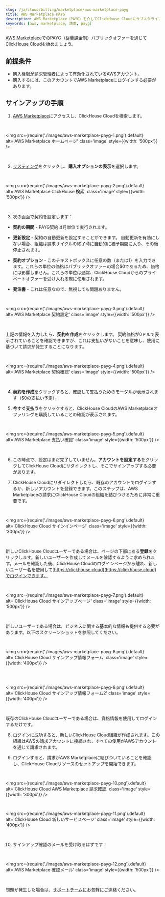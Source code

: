```yaml
---
slug: /ja/cloud/billing/marketplace/aws-marketplace-payg
title: AWS Marketplace PAYG
description: AWS Marketplace（PAYG）を介してClickHouse Cloudにサブスクライブします。
keywords: [aws, marketplace, 請求, payg]
---
```


[AWS Marketplace](https://aws.amazon.com/marketplace)でのPAYG（従量課金制）パブリックオファーを通じてClickHouse Cloudを始めましょう。

## 前提条件

- 購入権限が請求管理者によって有効化されているAWSアカウント。
- 購入するには、このアカウントでAWS Marketplaceにログインする必要があります。

## サインアップの手順

1. [AWS Marketplace](https://aws.amazon.com/marketplace)にアクセスし、ClickHouse Cloudを検索します。

<br />

<img src={require('./images/aws-marketplace-payg-1.png').default}
    alt='AWS Marketplace ホームページ'
    class='image'
    style={{width: '500px'}}
/>

<br />

2. [リスティング](https://aws.amazon.com/marketplace/pp/prodview-jettukeanwrfc)をクリックし、**購入オプションの表示**を選択します。

<br />

<img src={require('./images/aws-marketplace-payg-2.png').default}
    alt='AWS Marketplace ClickHouse 検索'
    class='image'
    style={{width: '500px'}}
/>

<br />

3. 次の画面で契約を設定します：
- **契約の期間** - PAYG契約は月単位で実行されます。
- **更新設定** - 契約の自動更新を設定することができます。 自動更新を有効にしない場合、組織は請求サイクルの終了時に自動的に猶予期間に入り、その後停止されます。

- **契約オプション** - このテキストボックスに任意の数（または1）を入力できます。これらの単位の価格はパブリックオファーの場合$0であるため、価格には影響しません。これらの単位は通常、ClickHouse Cloudからのプライベートオファーを受け入れる際に使用されます。

- **発注書** - これは任意なので、無視しても問題ありません。

<br />

<img src={require('./images/aws-marketplace-payg-3.png').default}
    alt='AWS Marketplace 契約設定'
    class='image'
    style={{width: '500px'}}
/>

<br />

上記の情報を入力したら、**契約を作成**をクリックします。 契約価格が0ドルで表示されていることを確認できますが、これは支払いがないことを意味し、使用に基づいて請求が発生することになります。

<br />

<img src={require('./images/aws-marketplace-payg-4.png').default}
    alt='AWS Marketplace 契約確認'
    class='image'
    style={{width: '500px'}}
/>

<br />

4. **契約を作成**をクリックすると、確認して支払うためのモーダルが表示されます（$0の支払い予定）。

5. **今すぐ支払う**をクリックすると、ClickHouse CloudのAWS Marketplaceオファリングを購読していることの確認が表示されます。

<br />

<img src={require('./images/aws-marketplace-payg-5.png').default}
    alt='AWS Marketplace 支払い確認'
    class='image'
    style={{width: '500px'}}
/>

<br />

6. この時点で、設定はまだ完了していません。**アカウントを設定する**をクリックしてClickHouse Cloudにリダイレクトし、そこでサインアップする必要があります。

7. ClickHouse Cloudにリダイレクトしたら、既存のアカウントでログインするか、新しいアカウントを登録できます。このステップは、AWS Marketplaceの請求にClickHouse Cloudの組織を結びつけるために非常に重要です。

<br />

<img src={require('./images/aws-marketplace-payg-6.png').default}
    alt='ClickHouse Cloud サインインページ'
    class='image'
    style={{width: '300px'}}
/>

<br />

新しいClickHouse Cloudユーザーである場合は、ページの下部にある**登録**をクリックします。新しいユーザーを作成してメールを確認するように求められます。メールを確認した後、ClickHouse Cloudのログインページから離れ、新しいユーザー名を使用して[https://clickhouse.cloud](https://clickhouse.cloud)でログインできます。

<br />

<img src={require('./images/aws-marketplace-payg-7.png').default}
    alt='ClickHouse Cloud サインアップページ'
    class='image'
    style={{width: '500px'}}
/>

<br />

新しいユーザーである場合は、ビジネスに関する基本的な情報も提供する必要があります。以下のスクリーンショットを参照してください。

<br />

<img src={require('./images/aws-marketplace-payg-8.png').default}
    alt='ClickHouse Cloud サインアップ情報フォーム'
    class='image'
    style={{width: '400px'}}
/>

<br />

<br />

<img src={require('./images/aws-marketplace-payg-9.png').default}
    alt='ClickHouse Cloud サインアップ情報フォーム2'
    class='image'
    style={{width: '400px'}}
/>

<br />

既存のClickHouse Cloudユーザーである場合は、資格情報を使用してログインするだけです。

8. ログインに成功すると、新しいClickHouse Cloud組織が作成されます。この組織はAWSの請求アカウントに接続され、すべての使用がAWSアカウントを通じて請求されます。

9. ログインすると、請求がAWS Marketplaceに結びついていることを確認し、ClickHouse Cloudリソースのセットアップを開始できます。

<br />

<img src={require('./images/aws-marketplace-payg-10.png').default}
    alt='ClickHouse Cloud AWS Marketplace 請求確認'
    class='image'
    style={{width: '300px'}}
/>

<br />

<img src={require('./images/aws-marketplace-payg-11.png').default}
    alt='ClickHouse Cloud 新しいサービスページ'
    class='image'
    style={{width: '400px'}}
/>

<br />

10. サインアップ確認のメールを受け取るはずです：

<br />

<img src={require('./images/aws-marketplace-payg-12.png').default}
    alt='AWS Marketplace 確認メール'
    class='image'
    style={{width: '500px'}}
/>

<br />

問題が発生した場合は、[サポートチーム](https://clickhouse.com/support/program)にお気軽にご連絡ください。
